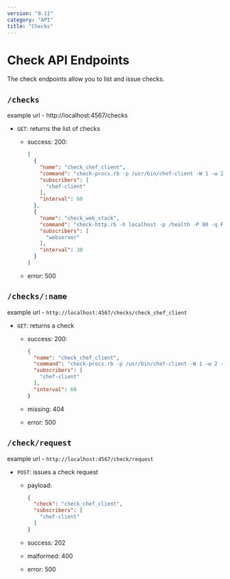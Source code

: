 ```yaml
---
version: "0.11"
category: "API"
title: "Checks"
---
```


# Check API Endpoints

The check endpoints allow you to list and issue checks.

## `/checks`

example url - http://localhost:4567/checks

* `GET`: returns the list of checks

  - success: 200:

    ~~~ json
    [
      {
        "name": "check_chef_client",
        "command": "check-procs.rb -p /usr/bin/chef-client -W 1 -w 2 -c 3",
        "subscribers": [
          "chef-client"
        ],
        "interval": 60
      },
      {
        "name": "check_web_stack",
        "command": "check-http.rb -h localhost -p /health -P 80 -q Passed -t 30",
        "subscribers": [
          "webserver"
        ],
        "interval": 30
      }
    ]
    ~~~

  - error: 500

## `/checks/:name`

example url - `http://localhost:4567/checks/check_chef_client`

* `GET`: returns a check

  - success: 200:

    ~~~ json
    {
      "name": "check_chef_client",
      "command": "check-procs.rb -p /usr/bin/chef-client -W 1 -w 2 -c 3",
      "subscribers": [
        "chef-client"
      ],
      "interval": 60
    }
    ~~~

  - missing: 404

  - error: 500

## `/check/request`

example url - `http://localhost:4567/check/request`

* `POST`: issues a check request

  - payload:

    ~~~ json
    {
      "check": "check_chef_client",
      "subscribers": [
        "chef-client"
      ]
    }
    ~~~

  - success: 202

  - malformed: 400

  - error: 500
